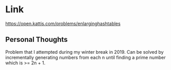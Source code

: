 # Link

https://open.kattis.com/problems/enlarginghashtables

## Personal Thoughts

Problem that I attempted during my winter break in 2019. Can be solved by incrementally generating numbers from each n until finding a prime number which is >= 2n + 1.

